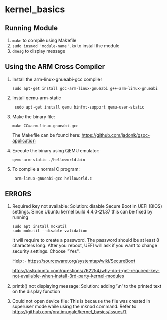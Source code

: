 # kernel_basics

## Running Module
1. `make` to compile using Makefile
2. `sudo insmod 'module-name'.ko` to install the module
3. `dmesg` to display message

## Using the ARM Cross Compiler 
1. Install the arm-linux-gnueabi-gcc compiler
    ```
    sudo apt-get install gcc-arm-linux-gnueabi g++-arm-linux-gnueabi
    ```
2. Install qemu-arm-static
   ```
    sudo apt-get install qemu binfmt-support qemu-user-static
   ```
3. Make the binary file:
    ```
    make CC=arm-linux-gnueabi-gcc
    ```
    The Makefile can be found here:
    https://github.com/jadonk/gsoc-application

4. Execute the binary using QEMU emulator:
     ```
     qemu-arm-static ./helloworld.bin
     ```


5. To compile a normal C program:
   ```
    arm-linux-gnueabi-gcc helloworld.c
   ```

## ERRORS

1. Required key not available: Solution: disable Secure Boot in UEFI (BIOS) settings.
   Since Ubuntu kernel build 4.4.0-21.37 this can be fixed by running
   ```
   sudo apt install mokutil
   sudo mokutil --disable-validation
   ```
   It will require to create a password. The password should be at least 8 characters long. After you reboot, UEFI will ask if you want to change security settings. Choose "Yes".
   
   Help :-
   https://sourceware.org/systemtap/wiki/SecureBoot
   
   https://askubuntu.com/questions/762254/why-do-i-get-required-key-not-available-when-install-3rd-party-kernel-modules

2. printk() not displaying message: 
   Solution: adding '\n' to the printed text on the display function
  
3. Could not open device file: This is because the file was created in superuser mode while using the mknod command.
   Refer to https://github.com/pratimugale/kernel_basics/issues/1. 

